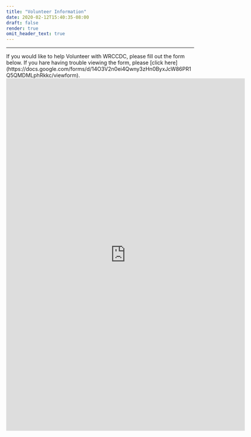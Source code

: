 ```yaml
---
title: "Volunteer Information"
date: 2020-02-12T15:40:35-08:00
draft: false
render: true
omit_header_text: true
---
```

<hr>
If you would like to help Volunteer with WRCCDC, please fill out the form below. <!--more-->If you hare having trouble viewing the form, please [click here](https://docs.google.com/forms/d/14O3V2n0ei4Qwny3zHn0ByxJcW86PR1Q5QMDMLphRkkc/viewform).

<iframe src="https://docs.google.com/forms/d/14O3V2n0ei4Qwny3zHn0ByxJcW86PR1Q5QMDMLphRkkc/viewform?embedded=true" width="640" height="947" frameborder="0" marginheight="0" marginwidth="0">Loading…</iframe>
